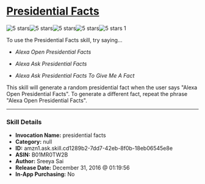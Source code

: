# [Presidential Facts](http://alexa.amazon.com/#skills/amzn1.ask.skill.cd1289b2-7dd7-42eb-8f0b-18eb06545e8e)
![5 stars](../../images/ic_star_black_18dp_1x.png)![5 stars](../../images/ic_star_black_18dp_1x.png)![5 stars](../../images/ic_star_black_18dp_1x.png)![5 stars](../../images/ic_star_black_18dp_1x.png)![5 stars](../../images/ic_star_black_18dp_1x.png) 1

To use the Presidential Facts skill, try saying...

* *Alexa Open Presidential Facts*

* *Alexa Ask Presidential Facts*

* *Alexa Ask Presidential Facts To Give Me A Fact*

This skill will generate a random presidential fact when the user says "Alexa Open Presidential Facts". To generate a different fact, repeat the phrase "Alexa Open Presidential Facts".

***

### Skill Details

* **Invocation Name:** presidential facts
* **Category:** null
* **ID:** amzn1.ask.skill.cd1289b2-7dd7-42eb-8f0b-18eb06545e8e
* **ASIN:** B01MR0TW2B
* **Author:** Sreeya Sai
* **Release Date:** December 31, 2016 @ 01:19:56
* **In-App Purchasing:** No
